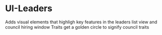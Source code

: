 # UI-Leaders
Adds visual elements that highligh key features in the leaders list view and council hiring window
Traits get a golden circle to signify council traits
